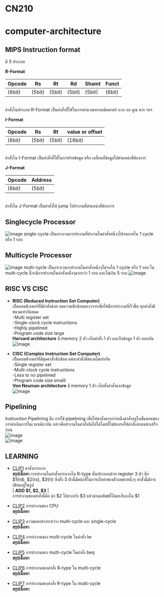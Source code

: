 # CN210
# computer-architecture
## MIPS Instruction format
 มี 3 ประเภท
 
**R-Format**

|Opcode | Rs  | Rt | Rd  | Shamt | Funct  |
| ----- | ----- | ----- | ----- | ----- | ----- |
| (6bit) | (5bit) | (5bit) | (5bit) | (5bit) | (6bit) |

<br> คำสั่งในประเภท R-Format เป็นคำสั่งที่ให้ในการคำนวณทางคณิตศาตร์ บวก ลบ คูณ หาร ฯลฯ

**I-Format**

| Opcode |  Rs   | Rt    | value or offset  |
| -----  | ----- | ----- | ----- |
| (6bit) | (5bit) | (5bit) | (16bit) | 

<br> คำสั่งใน I-Format เป็นคำสั่งที่ใช้ในการย้ายข้อมูล หรือ เคลื่อนที่ข้อมูลไปตำแหน่งที่ต้องการ

**J-Format**

| Opcode | Address |
| -----  | ----- |
| (6bit)  | (5bit)|

<br> ตำสั่งใน J-Format เป็นคำสั่งให้ jump ไปทำงานที่ตำแหน่งที่ต้องการ

## Singlecycle Processor
![image](https://media.discordapp.net/attachments/258944901260115974/701424529032871976/image0.png?width=1026&height=412)
single-cycle เป็นกระบวนการทำงานที่ทำงานในคำสั่งหนึ่งๆให้จบภายใน 1 cycle หรือ 1 รอบ

## Multicycle Processor
![image](https://media.discordapp.net/attachments/258944901260115974/701426221803634758/image0.png?width=1026&height=410)
multi-cycle เป็นกระบวนกาทำงานในคำสั่งหนึ่งๆไม่จบใน 1 cycle หรือ 1 รอบ ใน multi-cycle นี้จะมีการทำงานในคำสั่งหนึ่งๆมากกว่า 1 รอบ และไม่เกิน 5 รอบ
![image](https://media.discordapp.net/attachments/258944901260115974/701426222093172792/image1.png?width=1026&height=432)

## RISC VS CISC
* **RISC (Reduced Instruction Set Computer)**
<br> เป็นคอมพิวเตอร์ที่มีคำสั่งน้อย ลดความซับซ้อนของวงจรเพื่อให้มีการทำงานที่เร็วขึ้น ทุกคำสั่งมีขนาดเท่ากันหมด
<br> -Multi register set
<br> -Single-clock cycle instructions
<br> -Highly pipelined
<br> -Program code size large
<br>**Harvard architecture** มี memory 2 ตัว เก็บคำสั่ง 1 ตัว และก็บข้อมูล 1 ตัว แยกกัน
<br>![image](https://media.discordapp.net/attachments/258944901260115974/701699446651486228/unknown.png?width=449&height=362)

* **CISC (Complex Instruction Set Computer)**
<br> เป็นคอมพิวเตอร์ที่มีชุดคำสั่งซับซ้อน แต่ละตำสั่งมีขนาดไม่เท่ากัน
<br> -Single register set
<br> -Multi-clock cycle instructions
<br> -Less to no pipelined
<br> -Program code size smalll
<br>**Von Neuman architecture** มี memory 1 ตัว เก็บทั้งคำสั่งและข้อมูล
<br>![image](https://media.discordapp.net/attachments/258944901260115974/701700512944226404/unknown.png?width=410&height=319)

## Pipelining
Instruction Pipelining คือ การใช้ pipelining เพื่อให้คำสั่งมากกว่าหนึ่งคำสั่งอยู่ในขั้นตอนของการดำเนินการในเวลาเดียวกัน กล่าวคือทำงานในคำสั่งถัดไปได้โดยที่ไม่ต้องรอให้คำสั่งก่อนหน้าเสร็จก่อน
<br>![image](https://media.discordapp.net/attachments/258944901260115974/701704890186989609/image.png?width=670&height=474)
<br>![image](https://media.discordapp.net/attachments/258944901260115974/701705047716921425/image.png?width=1002&height=474)

## LEARNING
* [CLIP1](https://youtu.be/h8Iu4MPJTW8) คำสั่งการบวก
   <br>**สรุปเนื้อหา** การทำงานในคำสั่่งการบวกใน R-type นั้นประกอบด้วย register 3 ตัว คือ $1(rd), $2(rs), $3(rt) ซึ่งทั้ง 3 ตัวนี้มีหน้าที่ในการเก็บค่าของตัวเลขค่าหนึ่งๆ คำสั่งนี้มักจะเขียนอยู่ในรูป <br> | **ADD $1, $2, $3** | <br>การทำงานของคำสั่งนี้คือ นำ $2 ไปบวกกับ $3 แล้วนำผลลัพธ์ที่ได้มาเก็บลงใน $1

* [CLIP2](https://youtu.be/iNJk7NR0DzQ) การทำงานของ CPU
   <br>**สรุปเนื้อหา**

* [CLIP3](https://youtu.be/lI3voWLdYi0) ความแตกต่างระหว่าง multi-cycle และ single-cycle
   <br>**สรุปเนื้อหา**

* [CLIP4](https://youtu.be/jyjt2qI6w38) การทำงานของ multi-cycle ในคำสั่ง lw
   <br>**สรุปเนื้อหา**

* [CLIP5](https://youtu.be/2hWUXlziX20) การทำงานของ multi-cycle ในคำสั่ง beq
   <br>**สรุปเนื้อหา**

* [CLIP6](https://youtu.be/jrDffEOrVz0) การทำงานของคำสั่ง R-type ใน multi-cycle
   <br>**สรุปเนื้อหา**

* [CLIP7](https://youtu.be/kUqOY8FeYDo) การทำงานของคำสั่ง R-type ใน multi-cycle
   <br>**สรุปเนื้อหา**
